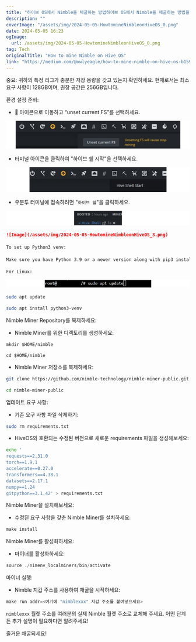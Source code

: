 ```yaml
---
title: "하이브 OS에서 Nimble을 채굴하는 방법하이브 OS에서 Nimble을 채굴하는 방법을 알고 싶으시죠 이를 위해서는 먼저 Hive OS 웹 대시보드에 로그인해야 합니다 그런 다음, 원하는 채굴 기기를 선택하고 Nimble을 채굴할 풀pool을 설정해야 합니다 그 후 채굴 소프트웨어 설정을 편집하여 Nimble의 채굴을 시작할 수 있습니다 이제 Nimble을 채굴하는 방법을 알았으니, Hive OS를 통해 쉽게 수익을 창출할 수 있을 것입니다"
description: ""
coverImage: "/assets/img/2024-05-05-HowtomineNimbleonHiveOS_0.png"
date: 2024-05-05 16:23
ogImage: 
  url: /assets/img/2024-05-05-HowtomineNimbleonHiveOS_0.png
tag: Tech
originalTitle: "How to mine Nimble on Hive OS"
link: "https://medium.com/@owlyeagle/how-to-mine-nimble-on-hive-os-b15980ce48d3"
---
```



중요: 귀하의 특정 리그가 충분한 저장 용량을 갖고 있는지 확인하세요. 현재로서는 최소 요구 사항이 128GB이며, 권장 공간은 256GB입니다.

환경 설정 준비:

- 🚀 아이콘으로 이동하고 “unset current FS”를 선택하세요.

![이미지](/assets/img/2024-05-05-HowtomineNimbleonHiveOS_0.png)



- 터미널 아이콘을 클릭하여 "하이브 쉘 시작"을 선택하세요.

![이미지](/assets/img/2024-05-05-HowtomineNimbleonHiveOS_1.png)

- 우분투 터미널에 접속하려면 "`하이브 쉘`"을 클릭하세요.

![이미지](/assets/img/2024-05-05-HowtomineNimbleonHiveOS_2.png)  



```markdown
![Image](/assets/img/2024-05-05-HowtomineNimbleonHiveOS_3.png)

To set up Python3 venv:

Make sure you have Python 3.9 or a newer version along with pip3 installed.

For Linux:
```



![이미지](/assets/img/2024-05-05-HowtomineNimbleonHiveOS_4.png)

```bash
sudo apt update
```

```bash
sudo apt install python3-venv
```

Nimble Miner Repository를 복제하세요:



- Nimble Miner를 위한 디렉토리를 생성하세요:

```shell
mkdir $HOME/nimble
```

```shell
cd $HOME/nimble
```

- Nimble Miner 저장소를 복제하세요:



```sh
git clone https://github.com/nimble-technology/nimble-miner-public.git
```

```sh
cd nimble-miner-public
```

업데이트 요구 사항:

- 기존 요구 사항 파일 삭제하기:



```bash
sudo rm requirements.txt
```

- HiveOS와 호환되는 수정된 버전으로 새로운 requirements 파일을 생성해보세요:

```bash
echo '
requests==2.31.0
torch==1.9.1
accelerate==0.27.0
transformers==4.38.1
datasets==2.17.1
numpy==1.24
gitpython==3.1.42' > requirements.txt
```

Nimble Miner을 설치해보세요:



- 수정된 요구 사항을 갖춘 Nimble Miner를 설치하세요:

```js
make install
```

Nimble Miner를 활성화하세요:

- 마이너를 활성화하세요:



```js
source ./nimenv_localminers/bin/activate
```

마이너 실행:

- Nimble 지갑 주소를 사용하여 채굴을 시작하세요:

```js
make run addr=<여기에 "nimblexxx" 지갑 주소를 붙여넣으세요>
```



`nimblexxx` 월렛 주소를 여러분의 실제 Nimble 월렛 주소로 교체해 주세요. 어떤 단계든 추가 설명이 필요하다면 알려주세요!

즐거운 채굴되세요!